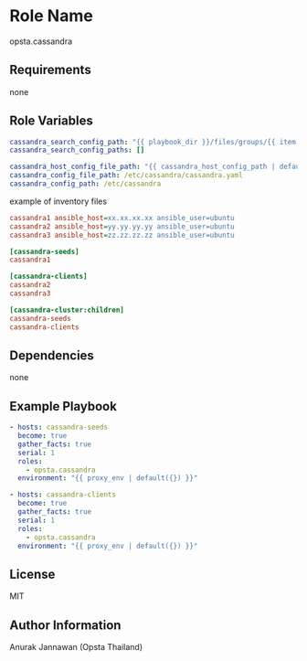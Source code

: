 Role Name
=========

opsta.cassandra

Requirements
------------

none

Role Variables
--------------

```yml
cassandra_search_config_path: "{{ playbook_dir }}/files/groups/{{ item }}/cassandra"
cassandra_search_config_paths: []

cassandra_host_config_file_path: "{{ cassandra_host_config_path | default(inventory_hostname) }}/cassandra.yaml.j2"
cassandra_config_file_path: /etc/cassandra/cassandra.yaml
cassandra_config_path: /etc/cassandra

```
example of inventory files
```ini
cassandra1 ansible_host=xx.xx.xx.xx ansible_user=ubuntu
cassandra2 ansible_host=yy.yy.yy.yy ansible_user=ubuntu
cassandra3 ansible_host=zz.zz.zz.zz ansible_user=ubuntu

[cassandra-seeds]
cassandra1

[cassandra-clients]
cassandra2
cassandra3

[cassandra-cluster:children]
cassandra-seeds
cassandra-clients
```

Dependencies
------------

none

Example Playbook
----------------

```yml
- hosts: cassandra-seeds
  become: true
  gather_facts: true
  serial: 1
  roles:
    - opsta.cassandra
  environment: "{{ proxy_env | default({}) }}"

- hosts: cassandra-clients
  become: true
  gather_facts: true
  serial: 1
  roles:
    - opsta.cassandra
  environment: "{{ proxy_env | default({}) }}"
```

License
-------

MIT

Author Information
------------------

Anurak Jannawan (Opsta Thailand)
